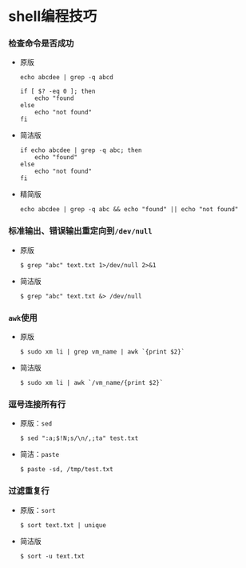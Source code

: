 #	shell编程技巧

###	检查命令是否成功

-	原版
	```shell
	echo abcdee | grep -q abcd

	if [ $? -eq 0 ]; then
		echo "found
	else
		echo "not found"
	fi
	```

-	简洁版
	```shell
	if echo abcdee | grep -q abc; then
		echo "found"
	else
		echo "not found"
	fi
	```

-	精简版
	```shell
	echo abcdee | grep -q abc && echo "found" || echo "not found"
	```

###	标准输出、错误输出重定向到`/dev/null`

-	原版
	```shell
	$ grep "abc" text.txt 1>/dev/null 2>&1
	```

-	简洁版
	```shell
	$ grep "abc" text.txt &> /dev/null
	```

###	`awk`使用

-	原版
	```shell
	$ sudo xm li | grep vm_name | awk `{print $2}`
	```
-	简洁版
	```shell
	$ sudo xm li | awk `/vm_name/{print $2}`
	```

###	逗号连接所有行

-	原版：`sed`
	```shell
	$ sed ":a;$!N;s/\n/,;ta" test.txt
	```

-	简洁：`paste`
	```shell
	$ paste -sd, /tmp/test.txt
	```

###	过滤重复行

-	原版：`sort`
	```shell
	$ sort text.txt | unique
	```

-	简洁版
	```shell
	$ sort -u text.txt
	```



